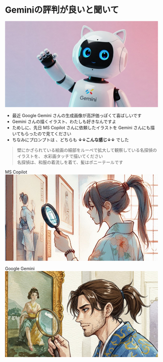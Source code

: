 # Geminiの評判が良いと聞いて
![Geminiのマスコットキャラ](img/gemini_mascot.jpg)	
- 最近 Google Gemini さんの生成画像が高評価っぽくて喜ばしいです
- Gemini さんの描くイラスト、わたしも好きなんですよ
- ためしに、先日 MS Copilot さんに依頼したイラストを Gemini さんにも描いてもらったので見てください
- ちなみにプロンプトは 、どちらも **↓↓こんな感じ↓↓** でした
> 壁にかざられている絵画の細部をルーペで拡大して観察している名探偵のイラストを、 水彩画タッチで描いてください  
> 名探偵は、和服の着流しを着て、髪はポニーテールです 
<!-- -->
MS Copilot
![探偵は捜査中](img/detective_observing.jpg)
<!-- -->
Google Gemini
![捜査中の探偵](img/observing_detective.jpg)
